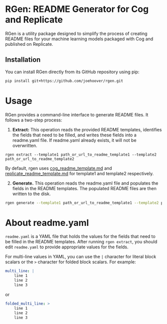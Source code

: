 # RGen: README Generator for Cog and Replicate

RGen is a utility package designed to simplify the process of creating README files for your machine learning models packaged with Cog and published on Replicate. 

## Installation

You can install RGen directly from its GitHub repository using pip:

```bash
pip install git+https://github.com/joehoover/rgen.git
```

# Usage

RGen provides a command-line interface to generate README files. It follows a two-step process:

1. **Extract:** This operation reads the provided README templates, identifies the fields that need to be filled, and writes these fields into a readme.yaml file. If readme.yaml already exists, it will not be overwritten.

```
rgen extract --template1 path_or_url_to_readme_template1 --template2 path_or_url_to_readme_template2
```

By default, rgen uses [cog_readme_template.md](https://github.com/joehoover/rgen/blob/main/data/cog_readme_template.md) and [replicate_readme_template.md](https://github.com/joehoover/rgen/blob/main/data/replicate_readme_template.md) for template1 and template2 respectively.

2. **Generate.** This operation reads the readme.yaml file and populates the fields in the README templates. The populated README files are then written to the disk.

```sh
rgen generate --template1 path_or_url_to_readme_template1 --template2 path_or_url_to_readme_template2
```

# About readme.yaml

`readme.yaml` is a YAML file that holds the values for the fields that need to be filled in the README templates. After running `rgen extract`, you should edit `readme.yaml` to provide appropriate values for the fields.

For multi-line values in YAML, you can use the `|` character for literal block scalars or the `>` character for folded block scalars. For example:

```yaml
multi_line: |
    line 1
    line 2
    line 3
```

or

```yaml
folded_multi_line: >
    line 1
    line 2
    line 3
```
